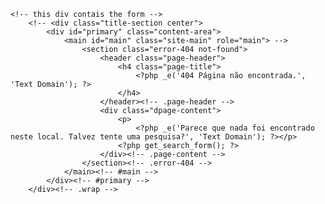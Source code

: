     <!-- this div contais the form -->
        <!-- <div class="title-section center">
            <div id="primary" class="content-area">
                <main id="main" class="site-main" role="main"> -->
                    <section class="error-404 not-found">
                        <header class="page-header">
                            <h4 class="page-title">
                                <?php _e('404 Página não encontrada.', 'Text Domain'); ?>
                            </h4>
                        </header><!-- .page-header -->
                        <div class="dpage-content">
                            <p>
                                <?php _e('Parece que nada foi encontrado neste local. Talvez tente uma pesquisa?', 'Text Domain'); ?></p>
                            <?php get_search_form(); ?>
                        </div><!-- .page-content -->
                    </section><!-- .error-404 -->
                </main><!-- #main -->
            </div><!-- #primary -->
        </div><!-- .wrap -->




